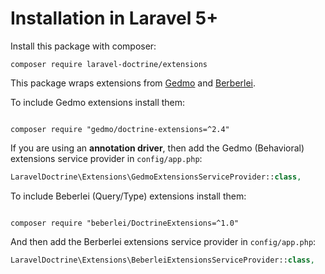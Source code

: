 # Installation in Laravel 5+

Install this package with composer:

```
composer require laravel-doctrine/extensions
```

This package wraps extensions from [Gedmo](https://github.com/Atlantic18/DoctrineExtensions) and [Berberlei](https://github.com/beberlei/DoctrineExtensions).

To include Gedmo extensions install them:

```

composer require "gedmo/doctrine-extensions=^2.4"
```

If you are using an **annotation driver**, then add the Gedmo (Behavioral) extensions service provider in `config/app.php`:

```php
LaravelDoctrine\Extensions\GedmoExtensionsServiceProvider::class,
```

To include Beberlei (Query/Type) extensions install them:

```

composer require "beberlei/DoctrineExtensions=^1.0"
```

And then add the Berberlei extensions service provider in `config/app.php`:


```php
LaravelDoctrine\Extensions\BeberleiExtensionsServiceProvider::class,
```
